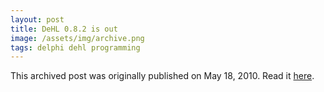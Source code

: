 ```yaml
---
layout: post
title: DeHL 0.8.2 is out
image: /assets/img/archive.png
tags: delphi dehl programming
---
```

This archived post was originally published on May 18, 2010. Read it [here](/alex.ciobanu.org/index71fc.html).
